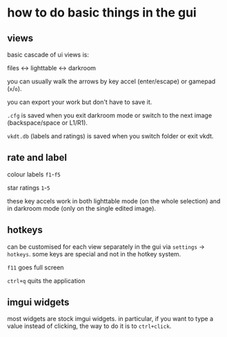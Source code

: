 # how to do basic things in the gui

## views

basic cascade of ui views is:

files <-> lighttable <-> darkroom

you can usually walk the arrows by key accel (enter/escape) or gamepad (`x`/`o`).

you can export your work but don't have to save it.

`.cfg` is saved when you exit darkroom mode or switch to the next image
(backspace/space or L1/R1).

`vkdt.db` (labels and ratings) is saved when you switch folder or exit vkdt.


## rate and label

colour labels `f1`-`f5`

star ratings `1`-`5`

these key accels work in both lighttable mode (on the whole selection) and in
darkroom mode (only on the single edited image).

## hotkeys

can be customised for each view separately in the gui via `settings` ->
`hotkeys`. some keys are special and not in the hotkey system.

`f11` goes full screen

`ctrl+q` quits the application

## imgui widgets

most widgets are stock imgui widgets. in particular, if you want to
type a value instead of clicking, the way to do it is to `ctrl+click`.
